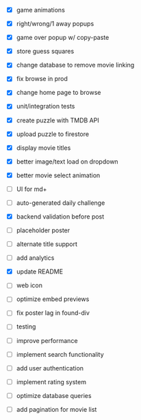 - [x] game animations
- [x] right/wrong/1 away popups
- [x] game over popup w/ copy-paste
- [x] store guess squares
- [x] change database to remove movie linking
- [x] fix browse in prod
- [x] change home page to browse
- [x] unit/integration tests
- [x] create puzzle with TMDB API
- [x] upload puzzle to firestore
- [x] display movie titles
- [x] better image/text load on dropdown
- [x] better movie select animation
- [ ] UI for md+
- [ ] auto-generated daily challenge
- [x] backend validation before post
- [ ] placeholder poster
- [ ] alternate title support
- [ ] add analytics
- [x] update README
- [ ] web icon
- [ ] optimize embed previews
- [ ] fix poster lag in found-div
- [ ] testing

- [ ] improve performance
- [ ] implement search functionality
- [ ] add user authentication
- [ ] implement rating system
- [ ] optimize database queries
- [ ] add pagination for movie list
